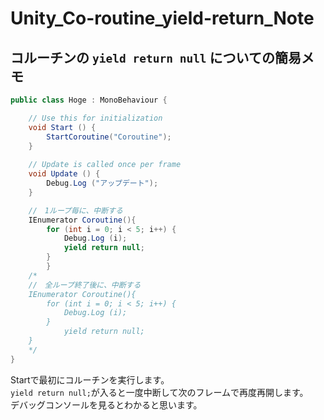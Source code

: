 # Unity_Co-routine_yield-return_Note
## コルーチンの ```yield return null``` についての簡易メモ

```c#
public class Hoge : MonoBehaviour {

	// Use this for initialization
	void Start () {
		StartCoroutine("Coroutine");
	}
	
	// Update is called once per frame
	void Update () {
		Debug.Log ("アップデート");
	}

	//　1ループ毎に、中断する
	IEnumerator Coroutine(){
		for (int i = 0; i < 5; i++) {
		    Debug.Log (i);
		    yield return null;
		}
    	}
	/*
	//　全ループ終了後に、中断する
	IEnumerator Coroutine(){
		for (int i = 0; i < 5; i++) {
		    Debug.Log (i);
		}
	    	yield return null;
	}
	*/
}
```

Startで最初にコルーチンを実行します。
<br>
```yield return null;```が入ると一度中断して次のフレームで再度再開します。
<br>
デバッグコンソールを見るとわかると思います。
